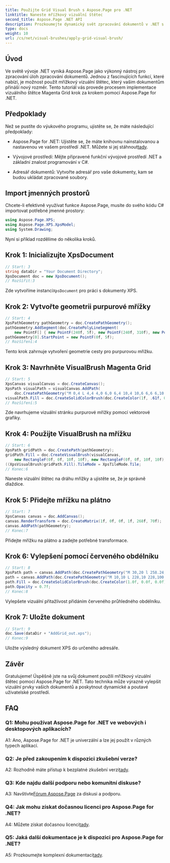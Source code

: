 ```yaml
---
title: Použijte Grid Visual Brush s Aspose.Page pro .NET
linktitle: Naneste mřížkový vizuální štětec
second_title: Aspose.Page .NET API
description: Prozkoumejte dynamický svět zpracování dokumentů v .NET s Aspose.Page. Naučte se používat mřížkový vizuální štětec pro vizuálně úžasné dokumenty.
type: docs
weight: 10
url: /cs/net/visual-brushes/apply-grid-visual-brush/
---
```

## Úvod

Ve světě vývoje .NET vyniká Aspose.Page jako výkonný nástroj pro zpracování úloh zpracování dokumentů. Jednou z fascinujících funkcí, které nabízí, je možnost použít mřížkový vizuální štětec, který vašim dokumentům přináší nový rozměr. Tento tutoriál vás provede procesem implementace vizuálního štětce Magenta Grid krok za krokem pomocí Aspose.Page for .NET.

## Předpoklady

Než se pustíte do výukového programu, ujistěte se, že máte následující předpoklady:

-  Aspose.Page for .NET: Ujistěte se, že máte knihovnu nainstalovanou a nastavenou ve vašem prostředí .NET. Můžete si jej stáhnout[tady](https://releases.aspose.com/page/net/).

- Vývojové prostředí: Mějte připravené funkční vývojové prostředí .NET a základní znalost programování v C#.

- Adresář dokumentů: Vytvořte adresář pro vaše dokumenty, kam se budou ukládat zpracované soubory.

## Import jmenných prostorů

Chcete-li efektivně využívat funkce Aspose.Page, musíte do svého kódu C# importovat potřebné jmenné prostory:

```csharp
using Aspose.Page.XPS;
using Aspose.Page.XPS.XpsModel;
using System.Drawing;
```

Nyní si příklad rozdělíme do několika kroků.

## Krok 1: Inicializujte XpsDocument

```csharp
// Start: 3
string dataDir = "Your Document Directory";
XpsDocument doc = new XpsDocument();
// Rozšířit:3
```

 Zde vytvoříme instanci`XpsDocument` pro práci s dokumenty XPS.

## Krok 2: Vytvořte geometrii purpurové mřížky

```csharp
// Start: 4
XpsPathGeometry pathGeometry = doc.CreatePathGeometry();
pathGeometry.AddSegment(doc.CreatePolyLineSegment(
    new PointF[] { new PointF(240f, 5f), new PointF(240f, 310f), new PointF(0f, 310f) }));
pathGeometry[0].StartPoint = new PointF(0f, 5f);
// Rozšíření:4
```

Tento krok zahrnuje vytvoření geometrie cesty pro purpurovou mřížku.

## Krok 3: Navrhněte VisualBrush Magenta Grid

```csharp
// Start: 5
XpsCanvas visualCanvas = doc.CreateCanvas();
XpsPath visualPath = visualCanvas.AddPath(
    doc.CreatePathGeometry("M 0,4 L 4,4 4,0 6,0 6,4 10,4 10,6 6,6 6,10 4,10 4,6 0,6 Z"));
visualPath.Fill = doc.CreateSolidColorBrush(doc.CreateColor(1f, .61f, 0.1f, 0.61f));
// Rozšíření:5
```

Zde navrhujeme vizuální stránku purpurové mřížky pomocí vektorové grafiky.

## Krok 4: Použijte VisualBrush na mřížku

```csharp
// Start: 6
XpsPath gridPath = doc.CreatePath(pathGeometry);
gridPath.Fill = doc.CreateVisualBrush(visualCanvas,
    new RectangleF(0f, 0f, 10f, 10f), new RectangleF(0f, 0f, 10f, 10f));
((XpsVisualBrush)gridPath.Fill).TileMode = XpsTileMode.Tile;
// Konec:6
```

Naneste vizuální štětec na dráhu mřížky a ujistěte se, že je správně dlaždice.

## Krok 5: Přidejte mřížku na plátno

```csharp
// Start: 7
XpsCanvas canvas = doc.AddCanvas();
canvas.RenderTransform = doc.CreateMatrix(1f, 0f, 0f, 1f, 268f, 70f);
canvas.AddPath(pathGeometry);
// Konec:7
```

Přidejte mřížku na plátno a zadejte potřebné transformace.

## Krok 6: Vylepšení pomocí červeného obdélníku

```csharp
// Start: 8
XpsPath path = canvas.AddPath(doc.CreatePathGeometry("M 30,20 l 258.24,0 0,56.64 -258.24,0 Z"));
path = canvas.AddPath(doc.CreatePathGeometry("M 10,10 L 228,10 228,100 10,100"));
path.Fill = doc.CreateSolidColorBrush(doc.CreateColor(1.0f, 0.0f, 0.0f));
path.Opacity = 0.7f;
// Konec:8
```

Vylepšete vizuální přitažlivost přidáním červeného průhledného obdélníku.

## Krok 7: Uložte dokument

```csharp
// Start: 9
doc.Save(dataDir + "AddGrid_out.xps");
// Konec:9
```

Uložte výsledný dokument XPS do určeného adresáře.

## Závěr

Gratulujeme! Úspěšně jste na svůj dokument použili mřížkový vizuální štětec pomocí Aspose.Page for .NET. Tato technika může výrazně vylepšit vizuální prvky vašich dokumentů a poskytnout dynamické a poutavé uživatelské prostředí.

## FAQ

### Q1: Mohu používat Aspose.Page for .NET ve webových i desktopových aplikacích?

A1: Ano, Aspose.Page for .NET je univerzální a lze jej použít v různých typech aplikací.

### Q2: Je před zakoupením k dispozici zkušební verze?

 A2: Rozhodně máte přístup k bezplatné zkušební verzi[tady](https://releases.aspose.com/).

### Q3: Kde najdu další podporu nebo komunitní diskuse?

 A3: Navštivte[Fórum Aspose.Page](https://forum.aspose.com/c/page/39) za diskusi a podporu.

### Q4: Jak mohu získat dočasnou licenci pro Aspose.Page for .NET?

 A4: Můžete získat dočasnou licenci[tady](https://purchase.aspose.com/temporary-license/).

### Q5: Jaká další dokumentace je k dispozici pro Aspose.Page for .NET?

 A5: Prozkoumejte komplexní dokumentaci[tady](https://reference.aspose.com/page/net/).